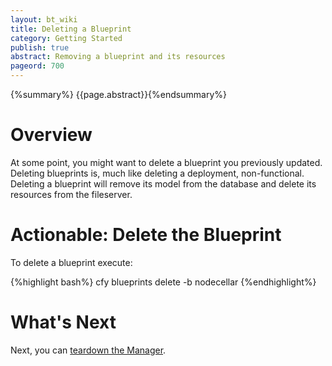 ```yaml
---
layout: bt_wiki
title: Deleting a Blueprint
category: Getting Started
publish: true
abstract: Removing a blueprint and its resources
pageord: 700
---
```

{%summary%} {{page.abstract}}{%endsummary%}


# Overview

At some point, you might want to delete a blueprint you previously updated. Deleting blueprints is, much like deleting a deployment, non-functional. Deleting a blueprint will remove its model from the database and delete its resources from the fileserver.


# Actionable: Delete the Blueprint

To delete a blueprint execute:

{%highlight bash%}
cfy blueprints delete -b nodecellar
{%endhighlight%}

# What's Next

Next, you can [teardown the Manager](getting-started-teardown.html).